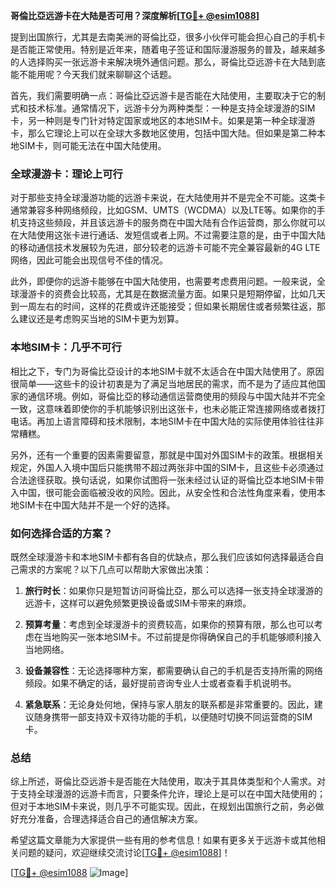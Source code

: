 **哥倫比亞远游卡在大陆是否可用？深度解析[[TG💪+ @esim1088](https://t.me/s/esim1088)]**

提到出国旅行，尤其是去南美洲的哥倫比亞，很多小伙伴可能会担心自己的手机卡是否能正常使用。特别是近年来，随着电子签证和国际漫游服务的普及，越来越多的人选择购买一张远游卡来解决境外通信问题。那么，哥倫比亞远游卡在大陆到底能不能用呢？今天我们就来聊聊这个话题。

首先，我们需要明确一点：哥倫比亞远游卡是否能在大陆使用，主要取决于它的制式和技术标准。通常情况下，远游卡分为两种类型：一种是支持全球漫游的SIM卡，另一种则是专门针对特定国家或地区的本地SIM卡。如果是第一种全球漫游卡，那么它理论上可以在全球大多数地区使用，包括中国大陆。但如果是第二种本地SIM卡，则可能无法在中国大陆使用。

### **全球漫游卡：理论上可行**

对于那些支持全球漫游功能的远游卡来说，在大陆使用并不是完全不可能。这类卡通常兼容多种网络频段，比如GSM、UMTS（WCDMA）以及LTE等。如果你的手机支持这些频段，并且该远游卡的服务商在中国大陆有合作运营商，那么你就可以在大陆使用这张卡进行通话、发短信或者上网。不过需要注意的是，由于中国大陆的移动通信技术发展较为先进，部分较老的远游卡可能不完全兼容最新的4G LTE网络，因此可能会出现信号不佳的情况。

此外，即便你的远游卡能够在中国大陆使用，也需要考虑费用问题。一般来说，全球漫游卡的资费会比较高，尤其是在数据流量方面。如果只是短期停留，比如几天到一周左右的时间，这样的花费或许还能接受；但如果长期居住或者频繁往返，那么建议还是考虑购买当地的SIM卡更为划算。

### **本地SIM卡：几乎不可行**

相比之下，专门为哥倫比亞设计的本地SIM卡就不太适合在中国大陆使用了。原因很简单——这些卡的设计初衷是为了满足当地居民的需求，而不是为了适应其他国家的通信环境。例如，哥倫比亞的移动通信运营商使用的频段与中国大陆并不完全一致，这意味着即使你的手机能够识别出这张卡，也未必能正常连接网络或者拨打电话。再加上语言障碍和技术限制，本地SIM卡在中国大陆的实际使用体验往往非常糟糕。

另外，还有一个重要的因素需要留意，那就是中国对外国SIM卡的政策。根据相关规定，外国人入境中国后只能携带不超过两张非中国的SIM卡，且这些卡必须通过合法途径获取。换句话说，如果你试图将一张未经过认证的哥倫比亞本地SIM卡带入中国，很可能会面临被没收的风险。因此，从安全性和合法性角度来看，使用本地SIM卡在中国大陆并不是一个好的选择。

### **如何选择合适的方案？**

既然全球漫游卡和本地SIM卡都有各自的优缺点，那么我们应该如何选择最适合自己需求的方案呢？以下几点可以帮助大家做出决策：

1. **旅行时长**：如果你只是短暂访问哥倫比亞，那么可以选择一张支持全球漫游的远游卡，这样可以避免频繁更换设备或SIM卡带来的麻烦。
   
2. **预算考量**：考虑到全球漫游卡的资费较高，如果你的预算有限，那么也可以考虑在当地购买一张本地SIM卡。不过前提是你得确保自己的手机能够顺利接入当地网络。

3. **设备兼容性**：无论选择哪种方案，都需要确认自己的手机是否支持所需的网络频段。如果不确定的话，最好提前咨询专业人士或者查看手机说明书。

4. **紧急联系**：无论身处何地，保持与家人朋友的联系都是非常重要的。因此，建议随身携带一部支持双卡双待功能的手机，以便随时切换不同运营商的SIM卡。

### **总结**

综上所述，哥倫比亞远游卡是否能在大陆使用，取决于其具体类型和个人需求。对于支持全球漫游的远游卡而言，只要条件允许，理论上是可以在中国大陆使用的；但对于本地SIM卡来说，则几乎不可能实现。因此，在规划出国旅行之前，务必做好充分准备，合理选择适合自己的通信解决方案。

希望这篇文章能为大家提供一些有用的参考信息！如果有更多关于远游卡或其他相关问题的疑问，欢迎继续交流讨论[[TG💪+ @esim1088](https://t.me/s/esim1088)]！

[[TG💪+ @esim1088](https://t.me/s/esim1088) ![Image](https://i.postimg.cc/4NQfJmqS/Snipaste-2025-05-13-00-14-12.png)]